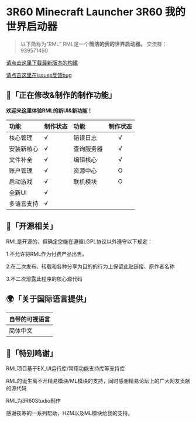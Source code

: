 
# 3R60 Minecraft Launcher 3R60 我的世界启动器

>以下简称为“RML”
>RML是一个**简洁的我的世界启动器。** 
交流群：939571490

[请点击这里下载最新版本的构建](https://github.com/win81pro/3R60-Minecraft-Launcher/releases)

[请点击这里在issues反馈bug](https://github.com/win81pro/3R60-Minecraft-Launcher/issues)

## 🏹「正在修改&制作的制作功能」
**欢迎来这里体验RML的新UI&新功能！**


|   功能 | 制作状态 |  功能 | 制作状态 |
| :-- | :---- | :---- | :----: |
| 核心管理 |  √ |错误日志| √
| 安装新核心 |  √ |查询服务器|√
| 文件补全 |  √  |编辑核心  |√ 
| 账户管理  |   √ |资源中心|O
| 启动游戏  |   √|联机模块|O 
| 全新UI  |   √  |
| 多语言支持  |   √ |

## 🌆「开源相关」

RML是开源的，但确定您能在遵循LGPL协议以外遵守以下规定：

1.不允许将RML作为付费产品出售。

2.在二次发布、转载和各种分享为目的的行为上保留此贴链接、原作者名称

3.不二次泄露此程序的核心源代码
## 🌍「关于国际语言提供」
|   自带的可视语言 |
| :-- |
| 简体中文 |



## 💎「特别鸣谢」
RML项目基于EX_UI运行库/常用功能支持库等支持库

RML的诞生离不开精易模块/ML模块的支持，同时感谢精易论坛上的广大网友贡献的源代码

RML为3R60Studio制作

感谢夜寒的一系列帮助，HZM以及ML模块给我的支持。
